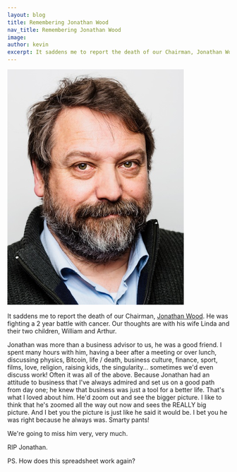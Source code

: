 ```yaml
---
layout: blog
title: Remembering Jonathan Wood
nav_title: Remembering Jonathan Wood
image:
author: kevin
excerpt: It saddens me to report the death of our Chairman, Jonathan Wood. He was fighting a 2 year battle with cancer. Our thoughts are with his wife Linda and their two children, William and Arthur.
---
```


<div class='row'>
  <div class='col-xs-12 col-sm-3 thumbnail'>
    <img src='/images/people/jonathan400x.jpg'/>
  </div>
</div>  

It saddens me to report the death of our Chairman, [Jonathan Wood](/people/jonathan.html). He was fighting a 2 year battle with cancer. Our thoughts are with his wife Linda and their two children, William and Arthur.

Jonathan was more than a business advisor to us, he was a good friend. I spent many hours with him, having a beer after a meeting or over lunch, discussing physics, Bitcoin, life / death, business culture, finance, sport, films, love, religion, raising kids, the singularity... sometimes we'd even discuss work! Often it was all of the above. Because Jonathan had an attitude to business that I've always admired and set us on a good path from day one; he knew that business was just a tool for a better life. That's what I loved about him. He'd zoom out and see the bigger picture. I like to think that he's zoomed all the way out now and sees the REALLY big picture. And I bet you the picture is just like he said it would be. I bet you he was right because he always was. Smarty pants!

We're going to miss him very, very much.

RIP Jonathan.

PS. How does this spreadsheet work again?
